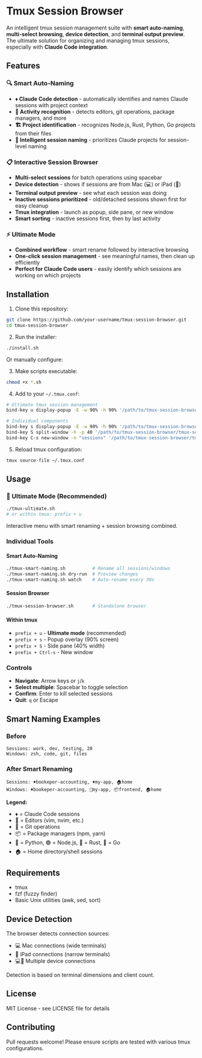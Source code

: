 # Tmux Session Browser

An intelligent tmux session management suite with **smart auto-naming**, **multi-select browsing**, **device detection**, and **terminal output preview**. The ultimate solution for organizing and managing tmux sessions, especially with **Claude Code integration**.

## Features

### 🔍 Smart Auto-Naming
- **♦ Claude Code detection** - automatically identifies and names Claude sessions with project context
- **📝 Activity recognition** - detects editors, git operations, package managers, and more
- **🏗️ Project identification** - recognizes Node.js, Rust, Python, Go projects from their files
- **🎯 Intelligent session naming** - prioritizes Claude projects for session-level naming

### 📋 Interactive Session Browser
- **Multi-select sessions** for batch operations using spacebar
- **Device detection** - shows if sessions are from Mac (💻) or iPad (📱)  
- **Terminal output preview** - see what each session was doing
- **Inactive sessions prioritized** - old/detached sessions shown first for easy cleanup
- **Tmux integration** - launch as popup, side pane, or new window
- **Smart sorting** - inactive sessions first, then by last activity

### ⚡ Ultimate Mode
- **Combined workflow** - smart rename followed by interactive browsing
- **One-click session management** - see meaningful names, then clean up efficiently
- **Perfect for Claude Code users** - easily identify which sessions are working on which projects

## Installation

1. Clone this repository:
```bash
git clone https://github.com/your-username/tmux-session-browser.git
cd tmux-session-browser
```

2. Run the installer:
```bash
./install.sh
```

Or manually configure:

3. Make scripts executable:
```bash
chmod +x *.sh
```

4. Add to your `~/.tmux.conf`:
```bash
# Ultimate tmux session management
bind-key u display-popup -E -w 90% -h 90% '/path/to/tmux-session-browser/tmux-ultimate.sh'

# Individual components
bind-key s display-popup -E -w 90% -h 90% '/path/to/tmux-session-browser/tmux-popup.sh'
bind-key S split-window -h -p 40 '/path/to/tmux-session-browser/tmux-session-browser.sh'
bind-key C-s new-window -n "sessions" '/path/to/tmux-session-browser/tmux-session-browser.sh'
```

5. Reload tmux configuration:
```bash
tmux source-file ~/.tmux.conf
```

## Usage

### 🚀 Ultimate Mode (Recommended)
```bash
./tmux-ultimate.sh
# or within tmux: prefix + u
```
Interactive menu with smart renaming + session browsing combined.

### Individual Tools

#### Smart Auto-Naming
```bash
./tmux-smart-naming.sh          # Rename all sessions/windows
./tmux-smart-naming.sh dry-run  # Preview changes
./tmux-smart-naming.sh watch    # Auto-rename every 30s
```

#### Session Browser
```bash
./tmux-session-browser.sh       # Standalone browser
```

#### Within tmux
- `prefix + u` - **Ultimate mode** (recommended)
- `prefix + s` - Popup overlay (90% screen)
- `prefix + S` - Side pane (40% width)  
- `prefix + Ctrl-s` - New window

### Controls
- **Navigate**: Arrow keys or `j`/`k`
- **Select multiple**: Spacebar to toggle selection
- **Confirm**: Enter to kill selected sessions
- **Quit**: `q` or Escape

## Smart Naming Examples

### Before
```
Sessions: work, dev, testing, 20
Windows: zsh, code, git, files
```

### After Smart Renaming
```
Sessions: ♦bookeper-accounting, ♦my-app, 🏠home
Windows: ♦bookeper-accounting, 🔀my-app, 📦frontend, 🏠home
```

**Legend:**
- ♦ = Claude Code sessions
- 📝 = Editors (vim, nvim, etc.)
- 🔀 = Git operations  
- 📦 = Package managers (npm, yarn)
- 🐍 = Python, 🟢 = Node.js, 🦀 = Rust, 🐹 = Go
- 🏠 = Home directory/shell sessions

## Requirements

- tmux
- fzf (fuzzy finder)
- Basic Unix utilities (awk, sed, sort)

## Device Detection

The browser detects connection sources:
- 💻 Mac connections (wide terminals)
- 📱 iPad connections (narrow terminals)  
- 💻📱 Multiple device connections

Detection is based on terminal dimensions and client count.

## License

MIT License - see LICENSE file for details

## Contributing

Pull requests welcome! Please ensure scripts are tested with various tmux configurations.